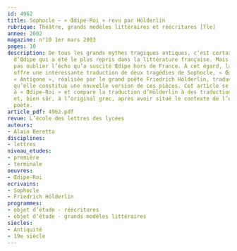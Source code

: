 ```yaml
---
id: 4962
title: Sophocle – « Œdipe-Roi » revu par Hölderlin
rubrique: Théâtre, grands modèles littéraires et réécritures [Tle]
annee: 2002
magazine: n°10 1er mars 2003
pages: 10
description: De tous les grands mythes tragiques antiques, c’est certainement celui
  d’Œdipe qui a été le plus repris dans la littérature française. Mais il ne faut
  pas oublier l’écho qu’a suscité Œdipe hors de France. À cet égard, la langue allemande
  offre une intéressante traduction de deux tragédies de Sophocle, « Œdipe-Roi » et
  « Antigone », réalisée par le grand poète Friedrich Hölderlin, traduction si particulière
  qu’elle constitue une nouvelle version de ces pièces. Cet article se limite volontairement
  à « Œdipe-Roi » et compare la traduction d’Hölderlin à des traductions françaises
  et, bien sûr, à l’original grec, après avoir situé le contexte de l’entreprise du
  poète.
article_pdf: 4962.pdf
revue: L’école des lettres des lycées
auteurs:
- Alain Beretta
disciplines:
- lettres
niveau_etudes:
- première
- terminale
oeuvres:
- Œdipe-Roi
ecrivains:
- Sophocle
- Friedrich Hölderlin 
programmes:
- objet d’étude - réécritures
- objet d’étude - grands modèles littéraires
siecles:
- Antiquité
- 19e siècle
---
```

